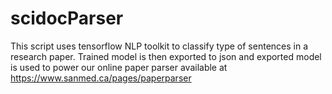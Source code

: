 # scidocParser
This script uses tensorflow NLP toolkit to classify type of sentences in a research paper. Trained model is then exported to json and exported model is used to power our online paper parser available at https://www.sanmed.ca/pages/paperparser
